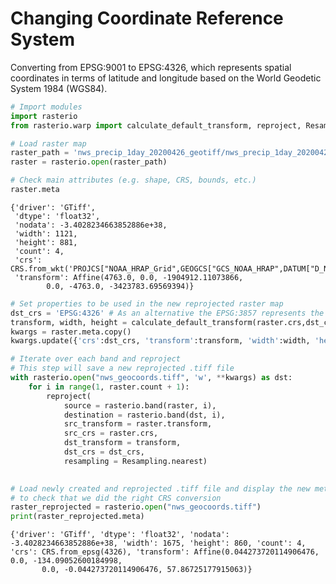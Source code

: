 # Changing Coordinate Reference System

Converting from EPSG:9001 to EPSG:4326, which represents spatial coordinates in terms of latitude and longitude based on the World Geodetic System 1984 (WGS84).


```python
# Import modules
import rasterio
from rasterio.warp import calculate_default_transform, reproject, Resampling

```


```python
# Load raster map
raster_path = 'nws_precip_1day_20200426_geotiff/nws_precip_1day_20200426_conus.tif'
raster = rasterio.open(raster_path)

```


```python
# Check main attributes (e.g. shape, CRS, bounds, etc.)
raster.meta

```




    {'driver': 'GTiff',
     'dtype': 'float32',
     'nodata': -3.4028234663852886e+38,
     'width': 1121,
     'height': 881,
     'count': 4,
     'crs': CRS.from_wkt('PROJCS["NOAA_HRAP_Grid",GEOGCS["GCS_NOAA_HRAP",DATUM["D_NOAA_HRAP",SPHEROID["Sphere",6371200,0]],PRIMEM["Greenwich",0],UNIT["degree",0.0174532925199433]],PROJECTION["Polar_Stereographic"],PARAMETER["latitude_of_origin",60],PARAMETER["central_meridian",-105],PARAMETER["scale_factor",1],PARAMETER["false_easting",0],PARAMETER["false_northing",0],UNIT["metre",1,AUTHORITY["EPSG","9001"]]]'),
     'transform': Affine(4763.0, 0.0, -1904912.11073866,
            0.0, -4763.0, -3423783.69569394)}




```python
# Set properties to be used in the new reprojected raster map
dst_crs = 'EPSG:4326' # As an alternative the EPSG:3857 represents the web meractor 
transform, width, height = calculate_default_transform(raster.crs,dst_crs,raster.width,raster.height,*raster.bounds)
kwargs = raster.meta.copy()
kwargs.update({'crs':dst_crs, 'transform':transform, 'width':width, 'height':height})

```


```python
# Iterate over each band and reproject
# This step will save a new reprojected .tiff file
with rasterio.open("nws_geocoords.tiff", 'w', **kwargs) as dst:
    for i in range(1, raster.count + 1):
        reproject(
            source = rasterio.band(raster, i),
            destination = rasterio.band(dst, i),
            src_transform = raster.transform,
            src_crs = raster.crs,
            dst_transform = transform,
            dst_crs = dst_crs,
            resampling = Resampling.nearest)
        
```


```python
# Load newly created and reprojected .tiff file and display the new metadata
# to check that we did the right CRS conversion
raster_reprojected = rasterio.open("nws_geocoords.tiff")
print(raster_reprojected.meta)

```

    {'driver': 'GTiff', 'dtype': 'float32', 'nodata': -3.4028234663852886e+38, 'width': 1675, 'height': 860, 'count': 4, 'crs': CRS.from_epsg(4326), 'transform': Affine(0.044273720114906476, 0.0, -134.09052600184998,
           0.0, -0.044273720114906476, 57.86725177915063)}

